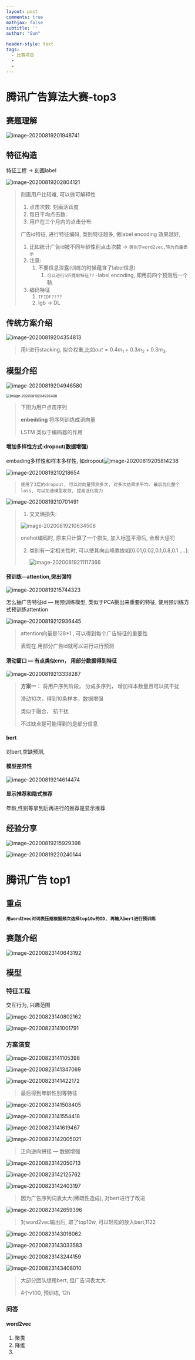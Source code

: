 ```yaml
---
layout: post
comments: true
mathjax: false
subtitle: ''
author: "Sun"

header-style: text
tags:
  - 比赛项目	
  - 
  - 
---
```


# 腾讯广告算法大赛-top3

## 赛题理解

![image-20200819201948741](/img/in-post/20_07/image-20200819201948741.png)

## 特征构造

特征工程 -> 刻画label

![image-20200819202804121](/img/in-post/20_07/image-20200819202804121.png)

> 刻画用户比较难, 可以做可解释性
>
> 1. 点击次数: 刻画活跃度
> 2. 每日平均点击数: 
> 3. 用户在三个月内的点击分布: 
>
> 广告id特征, 进行特征编码, 类别特征越多, 做label encoding 效果越好, 
>
> 1. 比如统计广告id被不同年龄性别点击次数 -> `类似于word2vec,转为向量表示`
> 2. 注意:
>    1. 不要信息泄露(训练的时候蕴含了label信息) 
>       1. `可以进行5折提取特征??` -label encoding, 即用前四个预测后一个鞥.
> 3. 编码特征
>    1. `TFIDF????`
>    2. lgb -> DL 

## 传统方案介绍

![image-20200819204354813](/img/in-post/20_07/image-20200819204354813.png)

> 用lr进行stacking, 拟合权重,比如$out = 0.4m_1+0.3m_2+0.3m_3$,

## 模型介绍



![image-20200819204946580](/img/in-post/20_07/image-20200819204946580.png)

<img src="/img/in-post/20_07/image-20200819204935498.png" alt="image-20200819204935498" style="zoom:67%;" />

> 下图为用户点击序列
>
> **enbedding** 将序列训练成词向量
>
> LSTM  类似于编码器的作用
>
> 

#### 增加多样性方式:dropout(数据增强)

embading多样性和样本多样性, 如dropout![image-20200819205814238](/img/in-post/20_07/image-20200819205814238.png)

![image-20200819210218654](/img/in-post/20_07/image-20200819210218654.png)

> `使用了3层的dropout, 可以对向量预测多次, 对多次结果求平均. 最后优化整个loss, 可以加速模型收敛, 提高泛化能力`

![image-20200819210701491](/img/in-post/20_07/image-20200819210701491.png)

> 1. 交叉熵损失:
>
> ![image-20200819210634508](/img/in-post/20_07/image-20200819210634508.png)
>
> onehot编码时, 原来只计算了一个损失,    加入标签平滑后, 会增大惩罚
>
> 2. 类别有一定相关性时, 可以使其向山峰靠拢如[0.01,0.02,0.1,0.8,0.1 ,…]:
>
>    ![image-20200819211117366](/img/in-post/20_07/image-20200819211117366.png)

#### 预训练—attention,突出强特

![image-20200819215744323](/img/in-post/20_07/image-20200819215744323.png)

怎么抽广告特征id — 用预训练模型, 类似于PCA挑出来重要的特征, 使用预训练方式预训练attention

![image-20200819212936445](/img/in-post/20_07/image-20200819212936445.png)

> attention向量是128*1 , 可以得到每个广告特征的重要性
>
> 表现在 用部分广告id就可以进行进行预测

#### 滑动窗口 — 有点类似cnn， 用部分数据得到特征

![image-20200819213338287](/img/in-post/20_07/image-20200819213338287.png)

> **方案一**： 将用户序列阶段， 分成多序列， 增加样本数量且可以抗干扰
>
> 滑动10次，得到10条样本，数据增强
>
> 类似于融合， 抗干扰
>
> 不过缺点是可能得到的是部分信息









#### bert

对bert,空缺预测,

#### 模型差异性

![image-20200819214614474](/img/in-post/20_07/image-20200819214614474.png)

####  显示推荐和隐式推荐

年龄,性别等拿到后再进行的推荐是显示推荐

## 经验分享

![image-20200819215929398](/img/in-post/20_07/image-20200819215929398.png)

![image-20200819220240144](/img/in-post/20_07/image-20200819220240144.png)



# 腾讯广告 top1

## 重点

**`用word2vec对词表压缩根据频次选择top10w的ID, 再输入bert进行预训练`**

## 赛题介绍



![image-20200823140643192](/img/in-post/20_07/image-20200823140643192.png)

## 模型

### 特征工程

交互行为, 兴趣范围

![image-20200823140802162](/img/in-post/20_07/image-20200823140802162.png)

![image-20200823141001791](/img/in-post/20_07/image-20200823141001791.png)

### 方案演变

![image-20200823141105398](/img/in-post/20_07/image-20200823141105398.png)



![image-20200823141347069](/img/in-post/20_07/image-20200823141347069.png)

![image-20200823141422172](/img/in-post/20_07/image-20200823141422172.png)

> 最后得到年龄性别等特征

![image-20200823141508405](/img/in-post/20_07/image-20200823141508405.png)

![image-20200823141554418](/img/in-post/20_07/image-20200823141554418.png)

![image-20200823141619467](/img/in-post/20_07/image-20200823141619467.png)



![image-20200823142005021](/img/in-post/20_07/image-20200823142005021.png)

> 正向逆向拼接 — 数据增强

![image-20200823142050713](/img/in-post/20_07/image-20200823142050713.png)

![image-20200823142125762](/img/in-post/20_07/image-20200823142125762.png)

![image-20200823142403197](/img/in-post/20_07/image-20200823142403197.png)

> 因为广告序列词表太大(稀疏性造成), 对bert进行了改进

![image-20200823142659396](/img/in-post/20_07/image-20200823142659396.png)

> 对word2vec输出后, 取了top10w, 可以轻松的放入bert,1122

![image-20200823143016062](/img/in-post/20_07/image-20200823143016062.png)

![image-20200823143033583](/img/in-post/20_07/image-20200823143033583.png)

![image-20200823143244159](/img/in-post/20_07/image-20200823143244159.png)

![image-20200823143408010](/img/in-post/20_07/image-20200823143408010.png)

> 大部分团队想用bert, 但广告词表太大.
>
> 4个v100, 预训练, 12h
>
> 

### 问答

#### word2vec

1. 聚类
2. 降维
3. 



























































​		